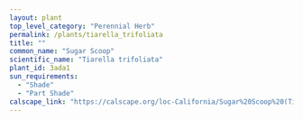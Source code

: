 ```yaml
---
layout: plant                                                              
top_level_category: "Perennial Herb"
permalink: /plants/tiarella_trifoliata
title: ""
common_name: "Sugar Scoop"
scientific_name: "Tiarella trifoliata"
plant_id: 3ada1
sun_requirements:
  - "Shade"
  - "Part Shade"
calscape_link: "https://calscape.org/loc-California/Sugar%20Scoop%20(Tiarella%20trifoliata)"
---
```




